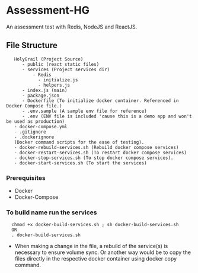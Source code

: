 # Assessment-HG
An assessment test with Redis, NodeJS and ReactJS.

## File Structure
``` 
   HolyGrail (Project Source)
      - public (react static files)
      - services (Project services dir)
          - Redis
            - initialize.js
            - helpers.js
      - index.js (main)
      - package.json 
      - Dockerfile (To initialize docker container. Referenced in Docker Compose file.)
      - .env.sample (A sample env file for reference)
      - .env (ENV file is included 'cause this is a demo app and won't be used as production)
   - docker-compose.yml 
   - .gitignore
   - .dockerignore
   (Docker command scripts for the ease of testing).
   - docker-rebuild-services.sh (Rebuild docker compose services)
   - docker-restart-services.sh (To restart docker compose services)
   - docker-stop-services.sh (To stop docker compose services).
   - docker-start-services.sh (To start the services)
```


### Prerequisites
- Docker
- Docker-Compose


### To build name run the services 
```
  chmod +x docker-build-services.sh ; sh docker-build-services.sh
  OR
  . docker-build-services.sh
```
- When making a change in the file, a rebuild of the service(s) is necessary to ensure volume sync. Or another way would be to copy the files directly in the respective docker container using docker copy command.
